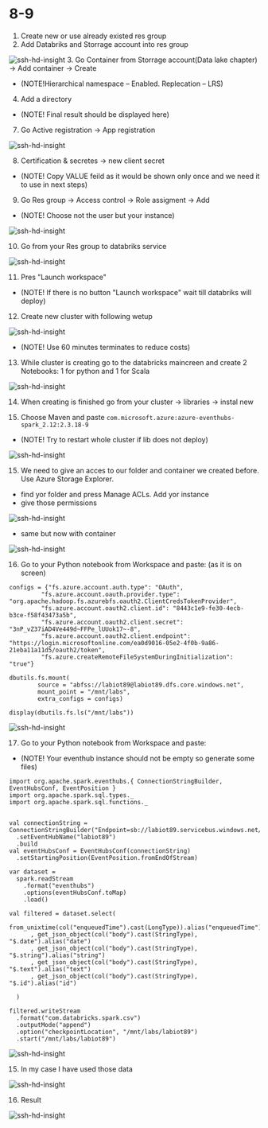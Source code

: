 
# 8-9
1. Create new or use already existed res group 
2. Add Databriks and Storrage account into res group 

![ssh-hd-insight](../8/img/1.png)
3. Go Container from Storrage account(Data lake chapter) -> Add container -> Create 
* (NOTE!Hierarchical namespace – Enabled. Replecation – LRS) 
4. Add a directory 
* (NOTE! Final result should be displayed here)

7. Go Active registration -> App registration 

![ssh-hd-insight](../8/img/2.png)

8. Certification & secretes -> new client secret
* (NOTE! Copy VALUE feild as it would be shown only once and we need it to use in next steps)

9. Go Res group -> Access control -> Role assigment -> Add
* (NOTE! Choose not the user but your instance)

![ssh-hd-insight](../8/img/3.png)

10. Go from your Res group to databriks service 

![ssh-hd-insight](../8/img/4.png)

11. Pres "Launch workspace"
* (NOTE! If there is no button "Launch workspace" wait till databriks will deploy)

12. Create new cluster with following wetup 

![ssh-hd-insight](../8/img/5.png)

* (NOTE! Use 60 minutes terminates to reduce costs)

13. While cluster is creating go to the databricks maincreen and create 2 Notebooks: 1 for python and 1 for Scala

![ssh-hd-insight](../8/img/6.png)

14. When creating is finished go from your cluster -> libraries -> instal new 

15. Choose Maven and paste ```com.microsoft.azure:azure-eventhubs-spark_2.12:2.3.18-9 ```
* (NOTE! Try to restart whole cluster if lib does not deploy)


![ssh-hd-insight](../8/img/7.png)

15. We need to give an acces to our folder and container we created before. Use Azure Storage Explorer.

*  find yor folder and press Manage ACLs. Add yor instance 
*  give those permissions 

![ssh-hd-insight](../8/img/12.png)

*  same but now with container

![ssh-hd-insight](../8/img/13.png)



16. Go to your Python notebook from Workspace and paste: (as it is on screen)

```
configs = {"fs.azure.account.auth.type": "OAuth",
         "fs.azure.account.oauth.provider.type": "org.apache.hadoop.fs.azurebfs.oauth2.ClientCredsTokenProvider",
         "fs.azure.account.oauth2.client.id": "8443c1e9-fe30-4ecb-b3ce-f58f43473a5b",
         "fs.azure.account.oauth2.client.secret": "3nP_vZ37iAD4Ve449d~FFPe_lUUok17~-8",
         "fs.azure.account.oauth2.client.endpoint": "https://login.microsoftonline.com/ea0d9016-05e2-4f0b-9a86-21eba11a11d5/oauth2/token",
         "fs.azure.createRemoteFileSystemDuringInitialization": "true"}

dbutils.fs.mount(
        source = "abfss://labiot89@labiot89.dfs.core.windows.net",
        mount_point = "/mnt/labs",
        extra_configs = configs)
```

```
display(dbutils.fs.ls("/mnt/labs"))
```

![ssh-hd-insight](../8/img/8.png)

17. Go to your Python notebook from Workspace and paste:

* (NOTE! Your eventhub instance should not be empty so generate some files)
```
import org.apache.spark.eventhubs.{ ConnectionStringBuilder, EventHubsConf, EventPosition }
import org.apache.spark.sql.types._
import org.apache.spark.sql.functions._


val connectionString = ConnectionStringBuilder("Endpoint=sb://labiot89.servicebus.windows.net/;SharedAccessKeyName=labiot89;SharedAccessKey=TcewBTe6SIVgILPsX5g9EUtR0Nr0z94N+KEk5FkIYMc=;EntityPath=labiot89")
  .setEventHubName("labiot89")
  .build
val eventHubsConf = EventHubsConf(connectionString)
  .setStartingPosition(EventPosition.fromEndOfStream)

var dataset = 
  spark.readStream
    .format("eventhubs")
    .options(eventHubsConf.toMap)
    .load()
      
val filtered = dataset.select(
    from_unixtime(col("enqueuedTime").cast(LongType)).alias("enqueuedTime")
      , get_json_object(col("body").cast(StringType), "$.date").alias("date")
      , get_json_object(col("body").cast(StringType), "$.string").alias("string")
      , get_json_object(col("body").cast(StringType), "$.text").alias("text")
      , get_json_object(col("body").cast(StringType), "$.id").alias("id")
        
  )
  
filtered.writeStream
  .format("com.databricks.spark.csv")
  .outputMode("append")
  .option("checkpointLocation", "/mnt/labs/labiot89")
  .start("/mnt/labs/labiot89")
  ```

  ![ssh-hd-insight](../8/img/9.png)


15. In my case I have used those data 

  ![ssh-hd-insight](../8/img/10.png)

16. Result 

  ![ssh-hd-insight](../8/img/11.png)

